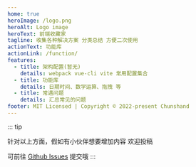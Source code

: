 ```yaml
---
home: true
heroImage: /logo.png
heroAlt: Logo image
heroText: 前端收藏家
tagline: 收集各种解决方案 分类总结 方便二次使用
actionText: 功能库
actionLink: /function/
features:
  - title: 架构配置(暂无)
    details: webpack vue-cli vite 常用配置集合
  - title: 功能库
    details: 日期时间、数学运算、拖拽 等
  - title: 常遇问题
    details: 汇总常见的问题
footer: MIT Licensed | Copyright © 2022-present Chunshand
---
```



::: tip

针对以上方面，假如有小伙伴想要增加内容 欢迎投稿

可前往 <a href="https://github.com/chunshand/chunshand.github.io/issues" target="_bank">Github Issues</a> 提交哦
:::
